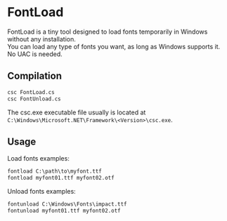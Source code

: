 # FontLoad
FontLoad is a tiny tool designed to load fonts temporarily in Windows without any installation.  
You can load any type of fonts you want, as long as Windows supports it.  
No UAC is needed.  
  
## Compilation
```bat
csc FontLoad.cs
csc FontUnload.cs
```
The csc.exe executable file usually is located at `C:\Windows\Microsoft.NET\Framework\<Version>\csc.exe`.  
  
## Usage
Load fonts examples:  
```bat
fontload C:\path\to\myfont.ttf
fontload myfont01.ttf myfont02.otf
```
  
Unload fonts examples:  
```bat
fontunload C:\Windows\Fonts\impact.ttf
fontunload myfont01.ttf myfont02.otf
```
